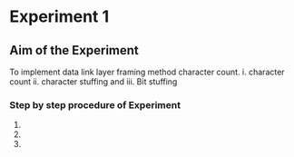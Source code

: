 # Experiment 1

## Aim of the Experiment
  To implement data link layer framing method character count. 
  i. character count ii. character stuffing and iii. Bit stuffing
  
### Step by step procedure of Experiment
1.
2.
3.

